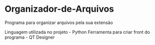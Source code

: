 # Organizador-de-Arquivos
Programa para organizar arquivos pela sua extensão

Linguagem utilizada no projeto - Python
Ferramenta para criar front do programa - QT Designer


